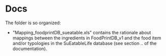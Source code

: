 # Docs

The folder is so organized:

*   "Mapping_foodprintDB_sueatable.xls" contains the rationale about mappings between the ingredients in FoodPrintDB_v1 and the food item and/or typologies in the SuEatableLife database (see section .. of the documentation).
